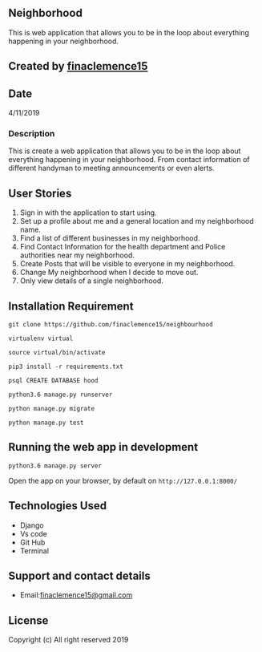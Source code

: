 ## Neighborhood

This is web application that allows you to be in the loop about everything happening in your neighborhood. 

## Created by [finaclemence15](https://github.com/finaclemence15)

## Date

4/11/2019

### Description

This is create a web application that allows you to be in the loop about everything happening in your neighborhood. From contact information of different handyman to meeting announcements or even alerts.
## User Stories

1. Sign in with the application to start using.
2. Set up a profile about me and a general location and my neighborhood name.
3. Find a list of different businesses in my neighborhood.
4. Find Contact Information for the health department and Police authorities near my neighborhood.
5. Create Posts that will be visible to everyone in my neighborhood.
6. Change My neighborhood when I decide to move out.
7. Only view details of a single neighborhood.
 
## Installation Requirement


```
git clone https://github.com/finaclemence15/neighbourhood

virtualenv virtual

source virtual/bin/activate

pip3 install -r requirements.txt

psql CREATE DATABASE hood

python3.6 manage.py runserver

python manage.py migrate

python manage.py test

```

## Running the web app in development

``` python3.6 manage.py server ```

Open the app on your browser, by default on ``` http://127.0.0.1:8000/ ```

## Technologies Used

* Django
* Vs code
* Git Hub
* Terminal

## Support and contact details

+ Email:finaclemence15@gmail.com

## License

Copyright (c) All right reserved 2019
